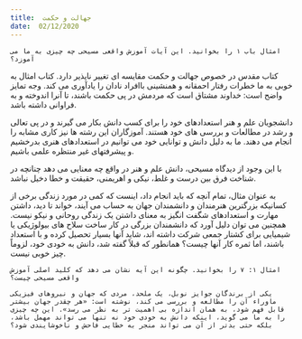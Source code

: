```yaml
---
title:  جهالت و حکمت
date:  02/12/2020
---
```


`امثال باب ۱ را بخوانید. این آیات آموزش واقعی مسیحی چه چیزی به ما می آموزد؟`

کتاب مقدس در خصوص جهالت و حکمت مقایسه ای تغییر ناپذیر دارد. کتاب امثال به خوبی به ما خطرات رفتار احمقانه و همنشینی باافراد نادان را یادآوری می کند. وجه تمایز واضح است: خداوند مشتاق است که مردمش در پی حکمت باشند، تا آنرا اندوخته و به فراوانی داشته باشد.

دانشجویان علم و هنر استعدادهای خود را برای کسب دانش بکار می گیرند و در پی  تعالی و رشد در مطالعات و بررسی های خود هستند. آموزگاران این رشته ها نیز کاری مشابه را انجام می دهند. ما به دلیل دانش و توانایی خود می توانیم در استعدادهای هنری بدرخشیم و پیشرفتهای غیر منتظره علمی باشیم.

با این وجود از دیدگاه مسیحی، دانش علم و هنر در واقع چه معنایی می دهد چنانچه در شناخت فرق بین درست و غلط، نیکی و اهریمنی، حقیقت و خطا دخیل نباشد.

به عنوان مثال، تمام آنچه که باید انجام داد، اینست که کمی در مورد زندگی برخی از کسانیکه بزرگترین هنرمندان و دانشمندان جهان به حساب می آیند، خواند تا دید، داشتن مهارت و استعدادهای شگفت انگیز به معنای داشتن یک زندگی روحانی و نیکو نیست. همچنین می توان دلیل آورد که دانشمندان بزرگی در کار ساخت سلاح های بیولوژیکی یا شیمیایی برای کشتار جمعی شرکت داشته اند، شاید آنها بسیار تحصیل کرده و با استعداد باشند، اما ثمره کار آنها چیست؟ همانطور که قبلاً گفته شد، دانش به خودی خود، لزوماً چیز خوبی نیست.

`امثال ۱: ۷ را بخوانید. چگونه این آیه نشان می دهد که کلید اصلی آموزش واقعی مسیحی چیست؟`

`یکی از برندگان جوایز نوبل، یک ملحد، مردی که جهان و نیروهای فیزیکی ماوراء آن را مطالعه و بررسی می کند، نوشته است: «هر چقدر جهان بیشتر قابل فهم شود، به همان اندازه بی اهمیت تر به نظر می رسد». این چه چیزی را به ما می گوید، اینکه دانش به خودی خود نه تنها می تواند مهمل باشد، بلکه حتی بدتر از آن می تواند منجر به خطایی فاحش و ناخوشایندی شود؟`
